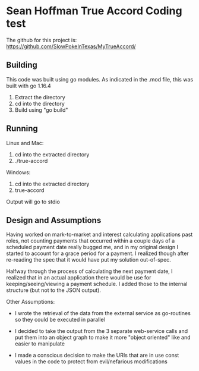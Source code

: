 # Sean Hoffman True Accord Coding test

The github for this project is:
https://github.com/SlowPokeInTexas/MyTrueAccord/


## Building

This code was built using go modules. As indicated in the .mod file, this was built with go 1.16.4
1. Extract the directory
2. cd into the directory
3. Build using "go build"


## Running
Linux and Mac:
1. cd into the extracted directory
2. ./true-accord

Windows:
1. cd into the extracted directory
2. true-accord

Output will go to stdio

## Design and Assumptions
Having worked on mark-to-market and interest calculating applications past roles,
not counting payments that occurred within a couple days of a scheduled payment
date really bugged me, and in my original design I started to account for a
grace period for a payment. I realized though after re-reading the spec
that it would have put my solution out-of-spec.

Halfway through the process of calculating the next payment date, I realized
that in an actual application there would be use for keeping/seeing/viewing
a payment schedule. I added those to the internal structure (but not to the
JSON output).

Other Assumptions:
- I wrote the retrieval of the data from the external service as go-routines so they could be executed in parallel

- I decided to take the output from the 3 separate web-service calls and put them into an object graph to make it
  more "object oriented" like and easier to manipulate

- I made a conscious decision to make the URIs that are in use const values in the code to protect from evil/nefarious
  modifications
